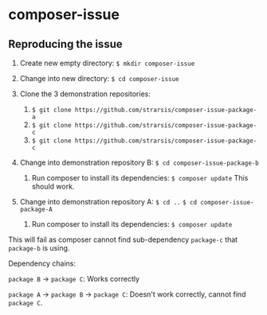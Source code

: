 # composer-issue

## Reproducing the issue

1. Create new empty directory:
`$ mkdir composer-issue`

2. Change into new directory:
`$ cd composer-issue`

3. Clone the 3 demonstration repositories:
    1. `$ git clone https://github.com/strarsis/composer-issue-package-a`
    2. `$ git clone https://github.com/strarsis/composer-issue-package-c`
    3. `$ git clone https://github.com/strarsis/composer-issue-package-c`

4. Change into demonstration repository B:
`$ cd composer-issue-package-b`
    1. Run composer to install its dependencies:
`$ composer update`
This should work.

5. Change into demonstration repository A:
`$ cd ..`
`$ cd composer-issue-package-A`
    1. Run composer to install its dependencies:
`$ composer update`

This will fail as composer cannot find sub-dependency `package-c` that `package-b` is using.


Dependency chains:

`package B` -> `package C`: Works correctly

`package A` -> `package B` -> `package C`: Doesn't work correctly, cannot find `package C`.
